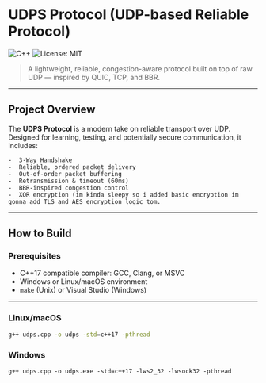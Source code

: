 #  UDPS Protocol (UDP-based Reliable Protocol)

![C++](https://img.shields.io/badge/C%2B%2B-17-blue.svg)
![License: MIT](https://img.shields.io/badge/License-MIT-yellow.svg)

> A lightweight, reliable, congestion-aware protocol built on top of raw UDP — inspired by QUIC, TCP, and BBR.

---

##  Project Overview

The **UDPS Protocol** is a modern take on reliable transport over UDP. Designed for learning, testing, and potentially secure communication, it includes:

```
-  3-Way Handshake
-  Reliable, ordered packet delivery
-  Out-of-order packet buffering
-  Retransmission & timeout (60ms)
-  BBR-inspired congestion control
-  XOR encryption (im kinda sleepy so i added basic encryption im gonna add TLS and AES encryption logic tom.
```


---

##  How to Build

###  Prerequisites

- C++17 compatible compiler: GCC, Clang, or MSVC
- Windows or Linux/macOS environment
- `make` (Unix) or Visual Studio (Windows)

---

###  Linux/macOS

```bash
g++ udps.cpp -o udps -std=c++17 -pthread
```

### Windows

```
g++ udps.cpp -o udps.exe -std=c++17 -lws2_32 -lwsock32 -pthread
```
